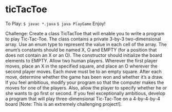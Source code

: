 # ticTacToe
To Play:
`$ javac *.java`
`$ java PlayGame`
Enjoy!

Challenge:
Create a class TicTacToe that will enable you to write a program to play Tic-Tac-Toe.
The class contains a private 3-by-3 two-dimensional array.
Use an enum type to represent the value in each cell of the array.
The enum’s constants should be named X, O and EMPTY (for a position that does not contain an X or an O).
The constructor should initialize the board elements to EMPTY.
Allow two human players.
Wherever the first player moves, place an X in the specified square, and place an O wherever the second player moves.
Each move must be to an empty square.
After each move, determine whether the game has been won and whether it’s a draw.
If you feel ambitious, modify your program so that the computer makes the moves for one of the players.
Also, allow the player to specify whether he or she wants to go first or second.
If you feel exceptionally ambitious, develop a program that will play three-dimensional Tic-Tac-Toe on a 4-by-4-by-4 board
[Note: This is an extremely challenging project!].